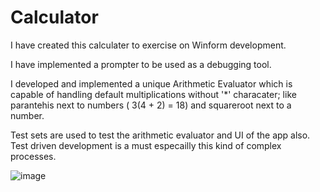 # Calculator

I have created this calculater to exercise on Winform development.

I have implemented a prompter to be used as a debugging tool.

I developed and implemented a unique Arithmetic Evaluator which is capable of handling default multiplications without '*' characater; 
like parantehis next to numbers ( 3(4 + 2) = 18) and squareroot next to a number.

Test sets are used to test the arithmetic evaluator and UI of the app also. Test driven development is a must especailly this kind of complex processes.

![image](https://user-images.githubusercontent.com/46689277/185619003-6ad18fa7-b5af-47b3-8811-544655e47683.png)
